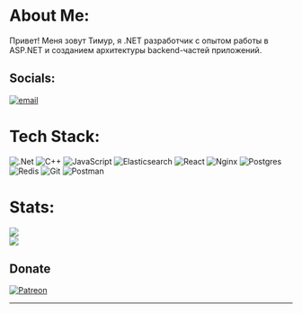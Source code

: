 # About Me:
Привет! Меня зовут Тимур, я .NET разработчик с опытом работы в ASP.NET и созданием архитектуры backend-частей приложений.  

## Socials:
[![email](https://img.shields.io/badge/Email-D14836?logo=gmail&logoColor=white)](mailto:zxsqwr520@gmail.com)  

# Tech Stack:
![.Net](https://img.shields.io/badge/.NET-5C2D91?style=for-the-badge&logo=.net&logoColor=white) ![C++](https://img.shields.io/badge/c++-%2300599C.svg?style=for-the-badge&logo=c%2B%2B&logoColor=white) ![JavaScript](https://img.shields.io/badge/javascript-%23323330.svg?style=for-the-badge&logo=javascript&logoColor=%23F7DF1E) ![Elasticsearch](https://img.shields.io/badge/elasticsearch-%230377CC.svg?style=for-the-badge&logo=elasticsearch&logoColor=white) ![React](https://img.shields.io/badge/react-%2320232a.svg?style=for-the-badge&logo=react&logoColor=%2361DAFB) ![Nginx](https://img.shields.io/badge/nginx-%23009639.svg?style=for-the-badge&logo=nginx&logoColor=white) ![Postgres](https://img.shields.io/badge/postgres-%23316192.svg?style=for-the-badge&logo=postgresql&logoColor=white) ![Redis](https://img.shields.io/badge/redis-%23DD0031.svg?style=for-the-badge&logo=redis&logoColor=white) ![Git](https://img.shields.io/badge/git-%23F05033.svg?style=for-the-badge&logo=git&logoColor=white) ![Postman](https://img.shields.io/badge/Postman-FF6C37?style=for-the-badge&logo=postman&logoColor=white)

# Stats:
![](https://github-readme-streak-stats.herokuapp.com/?user=Timkavipww&theme=bear&hide_border=false)<br/>
![](https://github-readme-stats.vercel.app/api/top-langs/?username=Timkavipww&theme=bear&hide_border=false&include_all_commits=true&count_private=true&layout=compact)

## Donate
[![Patreon](https://img.shields.io/badge/Patreon-F96854?style=for-the-badge&logo=patreon&logoColor=white)](https://patreon.com/https://www.donationalerts.com/r/pogular52)  

---
<!-- Proudly created with GPRM ( https://gprm.itsvg.in ) -->

